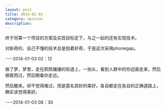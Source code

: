 ```yaml
---
layout: post
title: 2014-01-03
category: opinion
description: 
---
```

终于将第一个项目的方案及实现目标定下，与之一起的还有实现技术。

对新奇的、自己不懂的技术总是抱着好奇，于是这次采用phonegap。

----2014-01-03 02：12


做了梦，梦里，走在熙熙攘攘的街道上，一抬头，看到人群中的你迎面走来，然后擦肩而过，然后眼看你走远。

然后醒来。却不觉得难过，而是莫名其妙的美好。各自都走在各自的正确道路上，确实该觉得美好。

----2014-01-03 08：30
